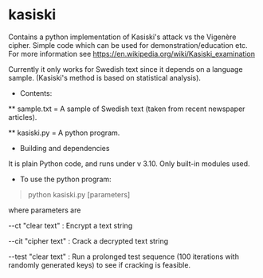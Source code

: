 # kasiski
Contains a python implementation of Kasiski's attack vs the Vigenère cipher. Simple code which can be used for demonstration/education etc. For more information see https://en.wikipedia.org/wiki/Kasiski_examination

Currently it only works for Swedish text since it depends on a language sample. (Kasiski's method is based on statistical analysis). 

* Contents:

** sample.txt = A sample of Swedish text (taken from recent newspaper articles). 

** kasiski.py = A python program. 

* Building and dependencies

It is plain Python code, and runs under v 3.10. Only built-in modules used. 

* To use the python program:

>python kasiski.py [parameters]

where parameters are

--ct   "clear text"  : Encrypt a text string

--cit  "cipher text" : Crack a decrypted text string

--test "clear text"  : Run a prolonged test sequence (100 iterations with randomly generated keys) to see if cracking is feasible. 
